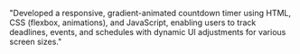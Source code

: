 "Developed a responsive, gradient-animated countdown timer using HTML, CSS (flexbox, animations), and JavaScript, enabling users to track deadlines, events, and schedules with dynamic UI adjustments for various screen sizes."
